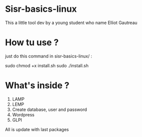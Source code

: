 # Sisr-basics-linux
This a little tool dev by a young student who name Elliot Gautreau


# How tu use ?

just do this command in sisr-basics-linux/ :

sudo chmod +x install.sh
sudo ./install.sh


# What's inside ?

1) LAMP 
2) LEMP
3) Create database, user and password
4) Wordpress
5) GLPI

All is update with last packages 
